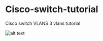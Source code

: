 # Cisco-switch-tutorial
Cisco switch VLANS 3 vlans tutorial 


![alt text](https://github.com/maw2006/Cisco-switch-tutorial/switch_VLANS.png?raw=true)
